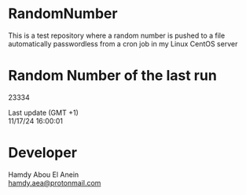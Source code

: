 # RandomNumber    
This is a test repository where a random number is pushed to a file automatically passwordless from a cron job in my Linux CentOS server    
# Random Number of the last run   
23334
      
Last update (GMT +1)    
11/17/24 16:00:01
# Developer    
Hamdy Abou El Anein   
hamdy.aea@protonmail.com
